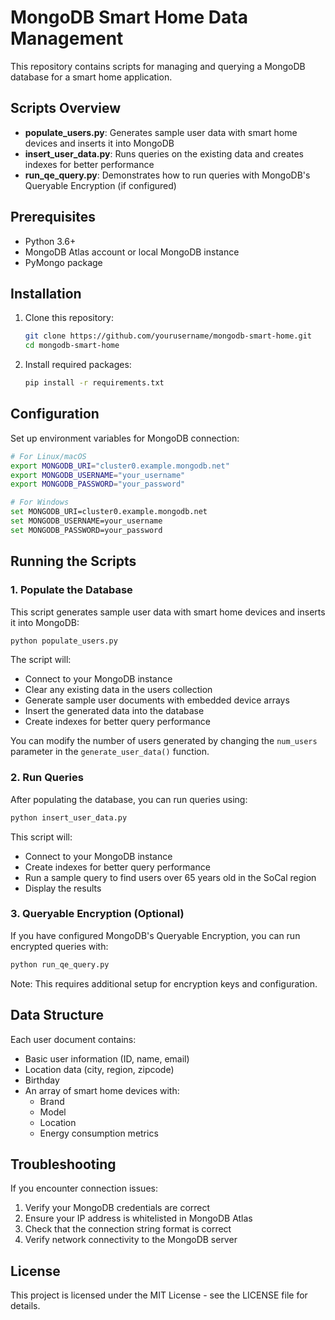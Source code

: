 # MongoDB Smart Home Data Management

This repository contains scripts for managing and querying a MongoDB database for a smart home application.

## Scripts Overview

- **populate_users.py**: Generates sample user data with smart home devices and inserts it into MongoDB
- **insert_user_data.py**: Runs queries on the existing data and creates indexes for better performance
- **run_qe_query.py**: Demonstrates how to run queries with MongoDB's Queryable Encryption (if configured)

## Prerequisites

- Python 3.6+
- MongoDB Atlas account or local MongoDB instance
- PyMongo package

## Installation

1. Clone this repository:

   ```bash
   git clone https://github.com/yourusername/mongodb-smart-home.git
   cd mongodb-smart-home
   ```

2. Install required packages:
   ```bash
   pip install -r requirements.txt
   ```

## Configuration

Set up environment variables for MongoDB connection:

```bash
# For Linux/macOS
export MONGODB_URI="cluster0.example.mongodb.net"
export MONGODB_USERNAME="your_username"
export MONGODB_PASSWORD="your_password"

# For Windows
set MONGODB_URI=cluster0.example.mongodb.net
set MONGODB_USERNAME=your_username
set MONGODB_PASSWORD=your_password
```

## Running the Scripts

### 1. Populate the Database

This script generates sample user data with smart home devices and inserts it into MongoDB:

```bash
python populate_users.py
```

The script will:

- Connect to your MongoDB instance
- Clear any existing data in the users collection
- Generate sample user documents with embedded device arrays
- Insert the generated data into the database
- Create indexes for better query performance

You can modify the number of users generated by changing the `num_users` parameter in the `generate_user_data()` function.

### 2. Run Queries

After populating the database, you can run queries using:

```bash
python insert_user_data.py
```

This script will:

- Connect to your MongoDB instance
- Create indexes for better query performance
- Run a sample query to find users over 65 years old in the SoCal region
- Display the results

### 3. Queryable Encryption (Optional)

If you have configured MongoDB's Queryable Encryption, you can run encrypted queries with:

```bash
python run_qe_query.py
```

Note: This requires additional setup for encryption keys and configuration.

## Data Structure

Each user document contains:

- Basic user information (ID, name, email)
- Location data (city, region, zipcode)
- Birthday
- An array of smart home devices with:
  - Brand
  - Model
  - Location
  - Energy consumption metrics

## Troubleshooting

If you encounter connection issues:

1. Verify your MongoDB credentials are correct
2. Ensure your IP address is whitelisted in MongoDB Atlas
3. Check that the connection string format is correct
4. Verify network connectivity to the MongoDB server

## License

This project is licensed under the MIT License - see the LICENSE file for details.
